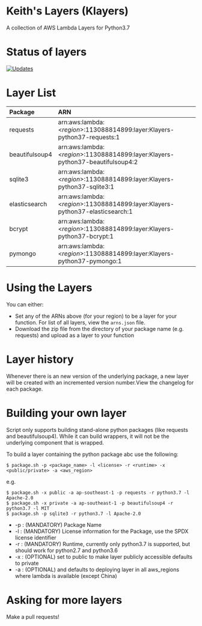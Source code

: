 # Keith's Layers (Klayers)

A collection of AWS Lambda Layers for Python3.7

# Status of layers

[![Updates](https://pyup.io/repos/github/keithrozario/Klayers/shield.svg)](https://pyup.io/repos/github/keithrozario/Klayers/)

# Layer List

| Package        | ARN                                                                             |          
| :------------- |:---------------------------------------------------------------------------     |
| requests       | arn:aws:lambda:\<*region*>:113088814899:layer:Klayers-python37-requests:1       |
| beautifulsoup4 | arn:aws:lambda:\<*region*>:113088814899:layer:Klayers-python37-beautifulsoup4:2 |
| sqlite3        | arn:aws:lambda:\<*region*>:113088814899:layer:Klayers-python37-sqlite3:1        |      
| elasticsearch  | arn:aws:lambda:\<*region*>:113088814899:layer:Klayers-python37-elasticsearch:1  |
| bcrypt         | arn:aws:lambda:\<*region*>:113088814899:layer:Klayers-python37-bcrypt:1         |
| pymongo        | arn:aws:lambda:\<*region*>:113088814899:layer:Klayers-python37-pymongo:1        |

# Using the Layers

You can either:
* Set any of the ARNs above (for your region) to be a layer for your function. For list of all layers, view the `arns.json` file.
* Download the zip file from the directory of your package name (e.g. requests) and upload as a layer to your function

# Layer history

Whenever there is an new version of the underlying package, a new layer will be created with an incremented version number.View the changelog for each package.

# Building your own layer

Script only supports building stand-alone python packages (like requests and beautifulsoup4). While it can build wrappers, it will not be the underlying component that is wrapped.

To build a layer containing the python package abc use the following:

    $ package.sh -p <package_name> -l <license> -r <runtime> -x <public/private> -a <aws_region>

e.g.

    $ package.sh -x public -a ap-southeast-1 -p requests -r python3.7 -l Apache-2.0
    $ package.sh -x private -a ap-southeast-1 -p beautifulsoup4 -r python3.7 -l MIT
    $ package.sh -p sqlite3 -r python3.7 -l Apache-2.0

* -p : (MANDATORY) Package Name
* -l : (MANDATORY) License information for the Package, use the SPDX license identifier
* -r : (MANDATORY) Runtime, currently only python3.7 is supported, but should work for python2.7 and python3.6
* -x : (OPTIONAL) set to public to make layer publicly accessible defaults to private
* -a : (OPTIONAL) and defaults to deploying layer in all aws_regions where lambda is available (except China)

# Asking for more layers

Make a pull requests!
